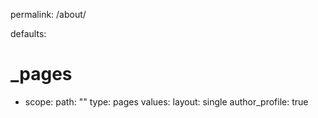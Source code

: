 permalink: /about/

defaults:
  # _pages
  - scope:
      path: ""
      type: pages
    values:
      layout: single
      author_profile: true